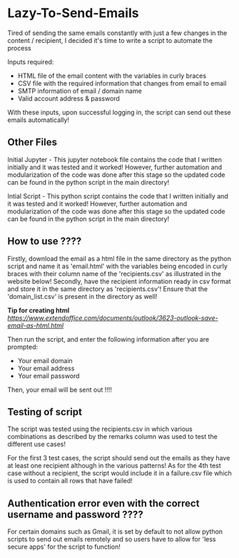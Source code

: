 # Lazy-To-Send-Emails

Tired of sending the same emails constantly with just a few changes in the content / recipient, I decided it's time to write a script to automate the process

Inputs required:

- HTML file of the email content with the variables in curly braces
- CSV file with the required information that changes from email to email
- SMTP information of email / domain name
- Valid account address & password

With these inputs, upon successful logging in, the script can send out these emails automatically!

## Other Files

Initial Jupyter - This jupyter notebook file contains the code that I written initially and it was tested and it worked! However, further automation and modularization of the code was done after this stage so the updated code can be found in the python script in the main directory!

Intial Script - This python script contains the code that I written initially and it was tested and it worked! However, further automation and modularization of the code was done after this stage so the updated code can be found in the python script in the main directory!

## How to use ????

Firstly, download the email as a html file in the same directory as the python script and name it as 'email.html' with the variables being encoded in curly braces with their column name of the 'recipients.csv' as illustrated in the website below! Secondly, have the recipient information ready in csv format and store it in the same directory as 'recipients.csv'! Ensure that the 'domain_list.csv' is present in the directory as well!

**Tip for creating html**
_https://www.extendoffice.com/documents/outlook/3623-outlook-save-email-as-html.html_

Then run the script, and enter the following information after you are prompted:

- Your email domain
- Your email address
- Your email password

Then, your email will be sent out !!!!

## Testing of script

The script was tested using the recipients.csv in which various combinations as described by the remarks column was used to test the different use cases!

For the first 3 test cases, the script should send out the emails as they have at least one recipient although in the various patterns! As for the 4th test case without a recipient, the script would include it in a failure.csv file which is used to contain all rows that have failed!

## Authentication error even with the correct username and password ????

For certain domains such as Gmail, it is set by default to not allow python scripts to send out emails remotely and so users have to allow for 'less secure apps' for the script to function!
